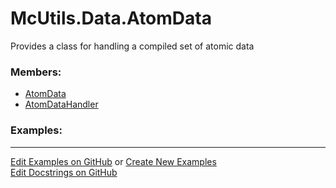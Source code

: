# <a id="McUtils.Data.AtomData">McUtils.Data.AtomData</a>
    
Provides a class for handling a compiled set of atomic data

### Members:

  - [AtomData](AtomData/AtomData.md)
  - [AtomDataHandler](AtomData/AtomDataHandler.md)

### Examples:



___

[Edit Examples on GitHub](https://github.com/McCoyGroup/References/edit/gh-pages/Documentation/examples/McUtils/Data/AtomData.md) or 
[Create New Examples](https://github.com/McCoyGroup/References/new/gh-pages/?filename=Documentation/examples/McUtils/Data/AtomData.md) <br/>
[Edit Docstrings on GitHub](https://github.com/McCoyGroup/McUtils/edit/master/Data/AtomData/__init__.py?message=Update%20Docs)